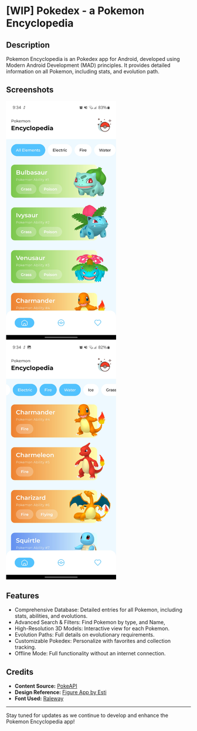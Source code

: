 # [WIP] Pokedex - a Pokemon Encyclopedia

## Description
Pokemon Encyclopedia is an Pokedex app for Android, developed using Modern Android Development (MAD) principles. It provides detailed information on all Pokemon, including stats, and evolution path.

## Screenshots
<img src="https://github.com/shidiqbagoes/Pokedex/blob/master/screenshoots/Screenshot_20240531_093421_Pokemon.jpg" alt="Homepage" width="300"/>
<img src="https://github.com/shidiqbagoes/Pokedex/blob/master/screenshoots/Screenshot_20240531_093443_Pokemon.jpg" alt="Filter" width="300"/>

## Features
- Comprehensive Database: Detailed entries for all Pokemon, including stats, abilities, and evolutions.
- Advanced Search & Filters: Find Pokemon by type, and Name,
- High-Resolution 3D Models: Interactive view for each Pokemon.
- Evolution Paths: Full details on evolutionary requirements.
- Customizable Pokedex: Personalize with favorites and collection tracking.
- Offline Mode: Full functionality without an internet connection.

## Credits
- **Content Source:** [PokeAPI](https://pokeapi.co/)
- **Design Reference:** [Figure App by Esti](https://dribbble.com/shots/8996929-Figure-app)
- **Font Used:** [Raleway](https://fonts.google.com/specimen/Raleway)
  
---

Stay tuned for updates as we continue to develop and enhance the Pokemon Encyclopedia app!
